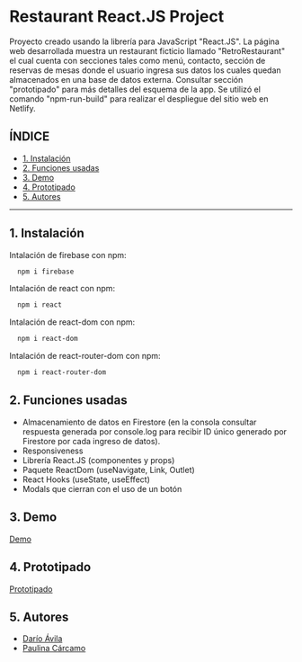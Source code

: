 # Restaurant React.JS Project

Proyecto creado usando la librería para JavaScript "React.JS".
La página web desarrollada muestra un restaurant ficticio llamado "RetroRestaurant" el cual cuenta con secciones tales como menú, contacto, sección de reservas de mesas donde el usuario ingresa sus datos los cuales quedan almacenados en una base de datos externa. Consultar sección "prototipado" para más detalles del esquema de la app. Se utilizó el comando "npm-run-build" para realizar el despliegue del sitio web en Netlify.


## **ÍNDICE**

* [1. Instalación](#1-instalación)
* [2. Funciones usadas](#2-funciones-usadas)
* [3. Demo](#3-demo)
* [4. Prototipado](#4-prototipado)
* [5. Autores](#5-autores)

***

## 1. Instalación 

Intalación de firebase con npm:

```bash
  npm i firebase
```
Intalación de react con npm:

```bash
  npm i react
```
Intalación de react-dom con npm:

```bash
  npm i react-dom
```
Intalación de react-router-dom con npm:

```bash
  npm i react-router-dom
```

    
## 2. Funciones usadas 

- Almacenamiento de datos en Firestore (en la consola consultar respuesta generada por console.log para recibir ID único generado por Firestore por cada ingreso de datos).
- Responsiveness
- Librería React.JS (componentes y props)
- Paquete ReactDom (useNavigate, Link, Outlet)
- React Hooks (useState, useEffect)
- Modals que cierran con el uso de un botón

## 3. Demo 

[Demo](https://famous-vacherin-56ae21.netlify.app/)

## 4. Prototipado

[Prototipado](./src/images/simple-prototype.jpg)

## 5. Autores

- [Darío Ávila](https://github.com/darioavila2022)
- [Paulina Cárcamo](https://github.com/PaulinaCarcamo)
